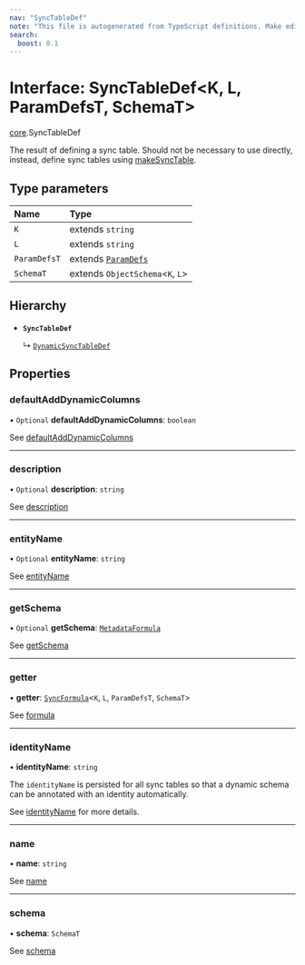 ```yaml
---
nav: "SyncTableDef"
note: "This file is autogenerated from TypeScript definitions. Make edits to the comments in the TypeScript file and then run `make docs` to regenerate this file."
search:
  boost: 0.1
---
```

# Interface: SyncTableDef<K, L, ParamDefsT, SchemaT\>

[core](../modules/core.md).SyncTableDef

The result of defining a sync table. Should not be necessary to use directly,
instead, define sync tables using [makeSyncTable](../functions/core.makeSyncTable.md).

## Type parameters

| Name | Type |
| :------ | :------ |
| `K` | extends `string` |
| `L` | extends `string` |
| `ParamDefsT` | extends [`ParamDefs`](../types/core.ParamDefs.md) |
| `SchemaT` | extends `ObjectSchema`<`K`, `L`\> |

## Hierarchy

- **`SyncTableDef`**

  ↳ [`DynamicSyncTableDef`](core.DynamicSyncTableDef.md)

## Properties

### defaultAddDynamicColumns

• `Optional` **defaultAddDynamicColumns**: `boolean`

See [defaultAddDynamicColumns](core.DynamicOptions.md#defaultadddynamiccolumns)

___

### description

• `Optional` **description**: `string`

See [description](core.SyncTableOptions.md#description)

___

### entityName

• `Optional` **entityName**: `string`

See [entityName](core.DynamicOptions.md#entityname)

___

### getSchema

• `Optional` **getSchema**: [`MetadataFormula`](../types/core.MetadataFormula.md)

See [getSchema](core.DynamicOptions.md#getschema)

___

### getter

• **getter**: [`SyncFormula`](../types/core.SyncFormula.md)<`K`, `L`, `ParamDefsT`, `SchemaT`\>

See [formula](core.SyncTableOptions.md#formula)

___

### identityName

• **identityName**: `string`

The `identityName` is persisted for all sync tables so that a dynamic schema
can be annotated with an identity automatically.

See [identityName](core.SyncTableOptions.md#identityname) for more details.

___

### name

• **name**: `string`

See [name](core.SyncTableOptions.md#name)

___

### schema

• **schema**: `SchemaT`

See [schema](core.SyncTableOptions.md#schema)
